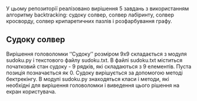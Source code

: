 У цьому репозиторії реалізовано вирішення 5 завдань з використанням алгоритму backtracking: судоку солвер, солвер лабіринту, солвер кросворду, солвер крипаретичних пазлів і розфарбування графу.

## Судоку солвер
Вирішення головоломки ‘‘Судоку’’ розміром 9х9 складається з модуля sudoku.py і текстового файлу sudoku.txt. В файлі sudoku.txt міститься початковий стан судоку - 9 рядків, які складаються з 9 елементів. Пуста позиція позначається як 0. Судоку вирішується за допомогою методі бектрекінгу. В модулі sudoku.py знаходяться класи і методи, які необхідні для вирішення головоломки і виведення цього рішення на екран користувача. 




